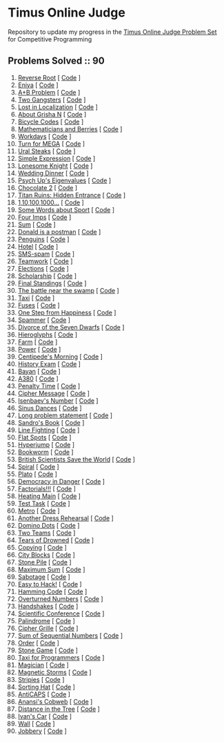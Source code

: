 # Timus Online Judge
Repository to update my progress in the [Timus Online Judge Problem Set](https://acm.timus.ru/problemset.aspx?space=1&page=all&skipac=False&sort=difficulty) for Competitive Programming

## Problems Solved :: 90
1. [Reverse Root](https://acm.timus.ru/problem.aspx?space=1&num=1001) [ [Code](https://github.com/shucshin/TimusOnlineJudge/blob/main/ReverseRoot.cpp) ]
1. [Eniya](https://acm.timus.ru/problem.aspx?space=1&num=1293) [ [Code](https://github.com/shucshin/TimusOnlineJudge/blob/main/Eniya.cpp) ]
1. [A+B Problem](https://acm.timus.ru/problem.aspx?space=1&num=1000) [ [Code](https://github.com/shucshin/TimusOnlineJudge/blob/main/A%2BBproblem.cpp) ]
1. [Two Gangsters](https://acm.timus.ru/problem.aspx?space=1&num=1409) [ [Code](https://github.com/shucshin/TimusOnlineJudge/blob/main/TwoGangsters.cpp) ]
1. [Lost in Localization](https://acm.timus.ru/problem.aspx?space=1&num=1785) [ [Code](https://github.com/shucshin/TimusOnlineJudge/blob/main/LostInLocalization.cpp) ]
1. [About Grisha N](https://acm.timus.ru/problem.aspx?space=1&num=2012) [ [Code](https://github.com/shucshin/TimusOnlineJudge/blob/main/AboutGrishaN.cpp) ]
1. [Bicycle Codes](https://acm.timus.ru/problem.aspx?space=1&num=1877) [ [Code](https://github.com/shucshin/TimusOnlineJudge/blob/main/BicycleCodes.cpp) ]
1. [Mathematicians and Berries](https://acm.timus.ru/problem.aspx?space=1&num=2001) [ [Code](https://github.com/shucshin/TimusOnlineJudge/blob/main/MathematiciansAndBerries.cpp) ]
1. [Workdays](https://acm.timus.ru/problem.aspx?space=1&num=1264) [ [Code](https://github.com/shucshin/TimusOnlineJudge/blob/main/Workdays.cpp) ]
1. [Turn for MEGA](https://acm.timus.ru/problem.aspx?space=1&num=1787) [ [Code](https://github.com/shucshin/TimusOnlineJudge/blob/main/TurnForMEGA.cpp) ]
1. [Ural Steaks](https://acm.timus.ru/problem.aspx?space=1&num=1820) [ [Code](https://github.com/shucshin/TimusOnlineJudge/blob/main/UralSteaks.cpp) ]
1. [Simple Expression](https://acm.timus.ru/problem.aspx?space=1&num=2066) [ [Code](https://github.com/shucshin/TimusOnlineJudge/blob/main/SimpleExpression.cpp) ]
1. [Lonesome Knight](https://acm.timus.ru/problem.aspx?space=1&num=1197) [ [Code](https://github.com/shucshin/TimusOnlineJudge/blob/main/LonesomeKnight.cpp) ]
1. [Wedding Dinner](https://acm.timus.ru/problem.aspx?space=1&num=2100) [ [Code](https://github.com/shucshin/TimusOnlineJudge/blob/main/WeddingDinner.cpp) ]
1. [Psych Up's Eigenvalues](https://acm.timus.ru/problem.aspx?space=1&num=1880) [ [Code](https://github.com/shucshin/TimusOnlineJudge/blob/main/PsychUpsEigenvalues.cpp) ]
1. [Chocolate 2](https://acm.timus.ru/problem.aspx?space=1&num=1639) [ [Code](https://github.com/shucshin/TimusOnlineJudge/blob/main/Chocolate2.cpp) ]
1. [Titan Ruins: Hidden Entrance](https://acm.timus.ru/problem.aspx?space=1&num=1910) [ [Code](https://github.com/shucshin/TimusOnlineJudge/blob/main/TitanRuinsHiddenEntrance.cpp) ]
1. [1,10,100,1000...](https://acm.timus.ru/problem.aspx?space=1&num=1209) [ [Code](https://github.com/shucshin/TimusOnlineJudge/blob/main/1101001000.cpp) ]
1. [Some Words about Sport](https://acm.timus.ru/problem.aspx?space=1&num=1313) [ [Code](https://github.com/shucshin/TimusOnlineJudge/blob/main/SomeWordsAboutSport.cpp) ]
1. [Four Imps](https://acm.timus.ru/problem.aspx?space=1&num=1924) [ [Code](https://github.com/shucshin/TimusOnlineJudge/blob/main/FourImps.cpp) ]
1. [Sum](https://acm.timus.ru/problem.aspx?space=1&num=1068) [ [Code](https://github.com/shucshin/TimusOnlineJudge/blob/main/Sum.cpp) ]
1. [Donald is a postman](https://acm.timus.ru/problem.aspx?space=1&num=2023) [ [Code](https://github.com/shucshin/TimusOnlineJudge/blob/main/DonaldIsAPostman.cpp) ]
1. [Penguins](https://acm.timus.ru/problem.aspx?space=1&num=1585) [ [Code](https://github.com/shucshin/TimusOnlineJudge/blob/main/Penguins.cpp) ]
1. [Hotel](https://acm.timus.ru/problem.aspx?space=1&num=1319) [ [Code](https://github.com/shucshin/TimusOnlineJudge/blob/main/Hotel.cpp) ]
1. [SMS-spam](https://acm.timus.ru/problem.aspx?space=1&num=1567) [ [Code](https://github.com/shucshin/TimusOnlineJudge/blob/main/SMS-spam.cpp) ]
1. [Teamwork](https://acm.timus.ru/problem.aspx?space=1&num=1581) [ [Code](https://github.com/shucshin/TimusOnlineJudge/blob/main/Teamwork.cpp) ]
1. [Elections](https://acm.timus.ru/problem.aspx?space=1&num=1263) [ [Code](https://github.com/shucshin/TimusOnlineJudge/blob/main/Elections.cpp) ]
1. [Scholarship](https://acm.timus.ru/problem.aspx?space=1&num=2056) [ [Code](https://github.com/shucshin/TimusOnlineJudge/blob/main/Scholarship.cpp) ]
1. [Final Standings](https://acm.timus.ru/problem.aspx?space=1&num=1100) [ [Code](https://github.com/shucshin/TimusOnlineJudge/blob/main/FinalStandings.cpp) ]
1. [The battle near the swamp](https://acm.timus.ru/problem.aspx?space=1&num=1991) [ [Code](https://github.com/shucshin/TimusOnlineJudge/blob/main/TheBattleNearTheSwamp.cpp) ]
1. [Taxi](https://acm.timus.ru/problem.aspx?space=1&num=1607) [ [Code](https://github.com/shucshin/TimusOnlineJudge/blob/main/Taxi.cpp) ]
1. [Fuses](https://acm.timus.ru/problem.aspx?space=1&num=1327) [ [Code](https://github.com/shucshin/TimusOnlineJudge/blob/main/Fuses.cpp) ]
1. [One Step from Happiness](https://acm.timus.ru/problem.aspx?space=1&num=1493) [ [Code](https://github.com/shucshin/TimusOnlineJudge/blob/main/OneStepFromHappiness.cpp) ]
1. [Spammer](https://acm.timus.ru/problem.aspx?space=1&num=1496) [ [Code](https://github.com/shucshin/TimusOnlineJudge/blob/main/Spammer.cpp) ]
1. [Divorce of the Seven Dwarfs](https://acm.timus.ru/problem.aspx?space=1&num=1243) [ [Code](https://github.com/shucshin/TimusOnlineJudge/blob/main/DivorceOfTheSevenDwarfs.py) ]
1. [Hieroglyphs](https://acm.timus.ru/problem.aspx?space=1&num=1545) [ [Code](https://github.com/shucshin/TimusOnlineJudge/blob/main/Hieroglyphs.cpp) ]
1. [Farm](https://acm.timus.ru/problem.aspx?space=1&num=1349) [ [Code](https://github.com/shucshin/TimusOnlineJudge/blob/main/Farm.cpp) ]
1. [Power](https://acm.timus.ru/problem.aspx?space=1&num=1110) [ [Code](https://github.com/shucshin/TimusOnlineJudge/blob/main/Power.cpp) ]
1. [Centipede's Morning](https://acm.timus.ru/problem.aspx?space=1&num=1876) [ [Code](https://github.com/shucshin/TimusOnlineJudge/blob/main/CentepedesMorning.cpp) ]
1. [History Exam](https://acm.timus.ru/problem.aspx?space=1&num=1196) [ [Code](https://github.com/shucshin/TimusOnlineJudge/blob/main/HistoryExam.cpp) ]
1. [Bayan](https://acm.timus.ru/problem.aspx?space=1&num=1563) [ [Code](https://github.com/shucshin/TimusOnlineJudge/blob/main/Bayan.cpp) ]
1. [A380](https://acm.timus.ru/problem.aspx?space=1&num=1893) [ [Code](https://github.com/shucshin/TimusOnlineJudge/blob/main/A380.cpp) ]
1. [Penalty Time](https://acm.timus.ru/problem.aspx?space=1&num=1636) [ [Code](https://github.com/shucshin/TimusOnlineJudge/blob/main/PenaltyTime.cpp) ]
1. [Cipher Message](https://acm.timus.ru/problem.aspx?space=1&num=1654) [ [Code](https://github.com/shucshin/TimusOnlineJudge/blob/main/CipherMessage.cpp) ]
1. [Isenbaev's Number](https://acm.timus.ru/problem.aspx?space=1&num=1837) [ [Code](https://github.com/shucshin/TimusOnlineJudge/blob/main/IsenbaevNumber.cpp) ]
1. [Sinus Dances](https://acm.timus.ru/problem.aspx?space=1&num=1149) [ [Code](https://github.com/shucshin/TimusOnlineJudge/blob/main/SinusDances.cpp) ]
1. [Long problem statement](https://acm.timus.ru/problem.aspx?space=1&num=1881) [ [Code](https://github.com/shucshin/TimusOnlineJudge/blob/main/LongProblemStatement.cpp) ]
1. [Sandro's Book](https://acm.timus.ru/problem.aspx?space=1&num=1723) [ [Code](https://github.com/shucshin/TimusOnlineJudge/blob/main/SandrosBook.cpp) ]
1. [Line Fighting](https://acm.timus.ru/problem.aspx?space=1&num=2025) [ [Code](https://github.com/shucshin/TimusOnlineJudge/blob/main/LineFighting.cpp) ]
1. [Flat Spots](https://acm.timus.ru/problem.aspx?space=1&num=1617) [ [Code](https://github.com/shucshin/TimusOnlineJudge/blob/main/FlatSpots.cpp) ]
1. [Hyperjump](https://acm.timus.ru/problem.aspx?space=1&num=1296) [ [Code](https://github.com/shucshin/TimusOnlineJudge/blob/main/Hyperjump.cpp) ]
1. [Bookworm](https://acm.timus.ru/problem.aspx?space=1&num=1638) [ [Code](https://github.com/shucshin/TimusOnlineJudge/blob/main/Bookworm.cpp) ]
1. [British Scientists Save the World](https://acm.timus.ru/problem.aspx?space=1&num=1925) [ [Code](https://github.com/shucshin/TimusOnlineJudge/blob/main/BritishScientistsSaveWorld.cpp) ]
1. [Spiral](https://acm.timus.ru/problem.aspx?space=1&num=1224) [ [Code](https://github.com/shucshin/TimusOnlineJudge/blob/main/Spiral.cpp) ]
1. [Plato](https://acm.timus.ru/problem.aspx?space=1&num=2111) [ [Code](https://github.com/shucshin/TimusOnlineJudge/blob/main/Plato.cpp) ]
1. [Democracy in Danger](https://acm.timus.ru/problem.aspx?space=1&num=1025) [ [Code](https://github.com/shucshin/TimusOnlineJudge/blob/main/DemocracyInDanger.cpp) ]
1. [Factorials!!!](https://acm.timus.ru/problem.aspx?space=1&num=1083) [ [Code](https://github.com/shucshin/TimusOnlineJudge/blob/main/Factorials!!!.cpp) ]
1. [Heating Main](https://acm.timus.ru/problem.aspx?space=1&num=1457) [ [Code](https://github.com/shucshin/TimusOnlineJudge/blob/main/HeatingMain.cpp) ]
1. [Test Task](https://acm.timus.ru/problem.aspx?space=1&num=2002) [ [Code](https://github.com/shucshin/TimusOnlineJudge/blob/main/TestTask.cpp) ]
1. [Metro](https://acm.timus.ru/problem.aspx?space=1&num=1119) [ [Code](https://github.com/shucshin/TimusOnlineJudge/blob/main/Metro.cpp) ]
1. [Another Dress Rehearsal](https://acm.timus.ru/problem.aspx?space=1&num=2035) [ [Code](https://github.com/shucshin/TimusOnlineJudge/blob/main/AnotherDressRehearsal.cpp) ]
1. [Domino Dots](https://acm.timus.ru/problem.aspx?space=1&num=1502) [ [Code](https://github.com/shucshin/TimusOnlineJudge/blob/main/DominoDots.cpp) ]
1. [Two Teams](https://acm.timus.ru/problem.aspx?space=1&num=1106) [ [Code](https://github.com/shucshin/TimusOnlineJudge/blob/main/TwoTeams.cpp) ]
1. [Tears of Drowned](https://acm.timus.ru/problem.aspx?space=1&num=1935) [ [Code](https://github.com/shucshin/TimusOnlineJudge/blob/main/TearsDrowned.cpp) ]
1. [Copying](https://acm.timus.ru/problem.aspx?space=1&num=1131) [ [Code](https://github.com/shucshin/TimusOnlineJudge/blob/main/Copying.cpp) ]
1. [City Blocks](https://acm.timus.ru/problem.aspx?space=1&num=1139) [ [Code](https://github.com/shucshin/TimusOnlineJudge/blob/main/CityBlocks.cpp) ]
1. [Stone Pile](https://acm.timus.ru/problem.aspx?space=1&num=1005) [ [Code](https://github.com/shucshin/TimusOnlineJudge/blob/main/StonePile.cpp) ]
1. [Maximum Sum](https://acm.timus.ru/problem.aspx?space=1&num=1146) [ [Code](https://github.com/shucshin/TimusOnlineJudge/blob/main/MaximumSum.cpp) ]
1. [Sabotage](https://acm.timus.ru/problem.aspx?space=1&num=1290) [ [Code](https://github.com/shucshin/TimusOnlineJudge/blob/main/Sabotage.cpp) ]
1. [Easy to Hack!](https://acm.timus.ru/problem.aspx?space=1&num=1404) [ [Code](https://github.com/shucshin/TimusOnlineJudge/blob/main/EasyToHack.cpp) ]
1. [Hamming Code](https://acm.timus.ru/problem.aspx?space=1&num=1792) [ [Code](https://github.com/shucshin/TimusOnlineJudge/blob/main/HammingCode.cpp) ]
1. [Overturned Numbers](https://acm.timus.ru/problem.aspx?space=1&num=2031) [ [Code](https://github.com/shucshin/TimusOnlineJudge/blob/main/OverturnedNumbers.cpp) ]
1. [Handshakes](https://acm.timus.ru/problem.aspx?space=1&num=1194) [ [Code](https://github.com/shucshin/TimusOnlineJudge/blob/main/Handshakes.cpp) ]
1. [Scientific Conference](https://acm.timus.ru/problem.aspx?space=1&num=1203) [ [Code](https://github.com/shucshin/TimusOnlineJudge/blob/main/ScientificConference.cpp) ]
1. [Palindrome](https://acm.timus.ru/problem.aspx?space=1&num=1297) [ [Code](https://github.com/shucshin/TimusOnlineJudge/blob/main/Palindrome.cpp) ]
1. [Cipher Grille](https://acm.timus.ru/problem.aspx?space=1&num=1712) [ [Code](https://github.com/shucshin/TimusOnlineJudge/blob/main/CipherGrille.cpp) ]
1. [Sum of Sequential Numbers](https://acm.timus.ru/problem.aspx?space=1&num=1120) [ [Code](https://github.com/shucshin/TimusOnlineJudge/blob/main/SumSequentialNumbers.cpp) ]
1. [Order](https://acm.timus.ru/problem.aspx?space=1&num=1510) [ [Code](https://github.com/shucshin/TimusOnlineJudge/blob/main/Order.cpp) ]
1. [Stone Game](https://acm.timus.ru/problem.aspx?space=1&num=1180) [ [Code](https://github.com/shucshin/TimusOnlineJudge/blob/main/StoneGame.py) ]
1. [Taxi for Programmers](https://acm.timus.ru/problem.aspx?space=1&num=2005) [ [Code](https://github.com/shucshin/TimusOnlineJudge/blob/main/TaxiProgrammers.cpp) ]
1. [Magician](https://acm.timus.ru/problem.aspx?space=1&num=1370) [ [Code](https://github.com/shucshin/TimusOnlineJudge/blob/main/Magician.cpp) ]
1. [Magnetic Storms](https://acm.timus.ru/problem.aspx?space=1&num=1126) [ [Code](https://github.com/shucshin/TimusOnlineJudge/blob/main/MagneticStorms.cpp) ]
1. [Stripies](https://acm.timus.ru/problem.aspx?space=1&num=1161) [ [Code](https://github.com/shucshin/TimusOnlineJudge/blob/main/Stripies.cpp) ]
1. [Sorting Hat](https://acm.timus.ru/problem.aspx?space=1&num=1446) [ [Code](https://github.com/shucshin/TimusOnlineJudge/blob/main/SortingHat.cpp) ]
1. [AntiCAPS](https://acm.timus.ru/problem.aspx?space=1&num=1601) [ [Code](https://github.com/shucshin/TimusOnlineJudge/blob/main/AntiCAPS.cpp) ]
1. [Anansi's Cobweb](https://acm.timus.ru/problem.aspx?space=1&num=1671) [ [Code](https://github.com/shucshin/TimusOnlineJudge/blob/main/AnansisCobweb.cpp) ]
1. [Distance in the Tree](https://acm.timus.ru/problem.aspx?space=1&num=1471) [ [Code](https://github.com/shucshin/TimusOnlineJudge/blob/main/DistanceTree.cpp) ]
1. [Ivan's Car](https://acm.timus.ru/problem.aspx?space=1&num=1930) [ [Code](https://github.com/shucshin/TimusOnlineJudge/blob/main/IvansCar.cpp) ]
1. [Wall](https://acm.timus.ru/problem.aspx?space=1&num=1185) [ [Code](https://github.com/shucshin/TimusOnlineJudge/blob/main/Wall.cpp) ]
1. [Jobbery](https://acm.timus.ru/problem.aspx?space=1&num=1198) [ [Code](https://github.com/shucshin/TimusOnlineJudge/blob/main/Jobbery.cpp) ]
